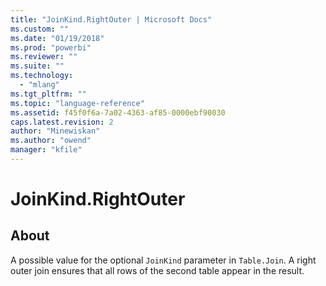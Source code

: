 ```yaml
---
title: "JoinKind.RightOuter | Microsoft Docs"
ms.custom: ""
ms.date: "01/19/2018"
ms.prod: "powerbi"
ms.reviewer: ""
ms.suite: ""
ms.technology: 
  - "mlang"
ms.tgt_pltfrm: ""
ms.topic: "language-reference"
ms.assetid: f45f0f6a-7a02-4363-af85-0000ebf90030
caps.latest.revision: 2
author: "Minewiskan"
ms.author: "owend"
manager: "kfile"
---
```

# JoinKind.RightOuter
## About
A possible value for the optional <code>JoinKind</code> parameter in <code>Table.Join</code>. A right outer join ensures that all rows of the second table appear in the result.

